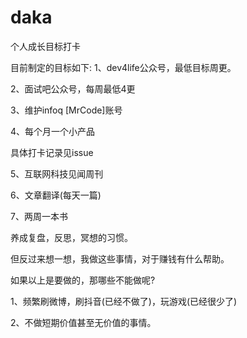 # daka
个人成长目标打卡

目前制定的目标如下:
1、dev4life公众号，最低目标周更。

2、面试吧公众号，每周最低4更

3、维护infoq [MrCode]账号

4、每个月一个小产品

具体打卡记录见issue

5、互联网科技见闻周刊

6、文章翻译(每天一篇)

7、两周一本书

养成复盘，反思，冥想的习惯。

但反过来想一想，我做这些事情，对于赚钱有什么帮助。

如果以上是要做的，那哪些不能做呢?

1、频繁刷微博，刷抖音(已经不做了)，玩游戏(已经很少了)

2、不做短期价值甚至无价值的事情。


